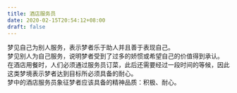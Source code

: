 ```yaml
---
title: 酒店服务员
date: 2020-02-15T20:54:12+08:00
draft: false
---
```


梦见自己为别人服务，表示梦者乐于助人并且善于表现自己。<br>
梦见别人为自己服务，说明梦者受到了过多的娇惯或希望自己的价值得到承认。<br>
在酒店用餐时，人们必须通过服务员订菜，此后还需要经过一段时间的等候，因此这类梦境表示梦者达到目标所必须具备的耐心。<br>
梦中的酒店服务员象征梦者应该具备的精神品质：积极、耐心。<br>
